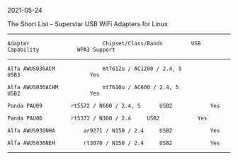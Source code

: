 2021-05-24

The Short List - Superstar USB WiFi Adapters for Linux

-----
```
Adapter                       Chipset/Class/Bands         USB Capability            WPA3 Support
```
-----
```
Alfa AWUS036ACM               mt7612u / AC1200 / 2.4, 5            USB3                      Yes

Alfa AWUS036ACHM              mt7610u / AC600 / 2.4, 5             USB2                      Yes

Panda PAU09			rt5572 / N600 / 2.4, 5		USB2			Yes

Panda PAU06			rt5372 / N300 / 2.4		USB2			Yes

Alfa AWUS036NHA			ar9271 / N150 / 2.4		USB2			Yes

Alfa AWUS036NEH			rt3070 / N150 / 2.4		USB2			Yes
```
-----
